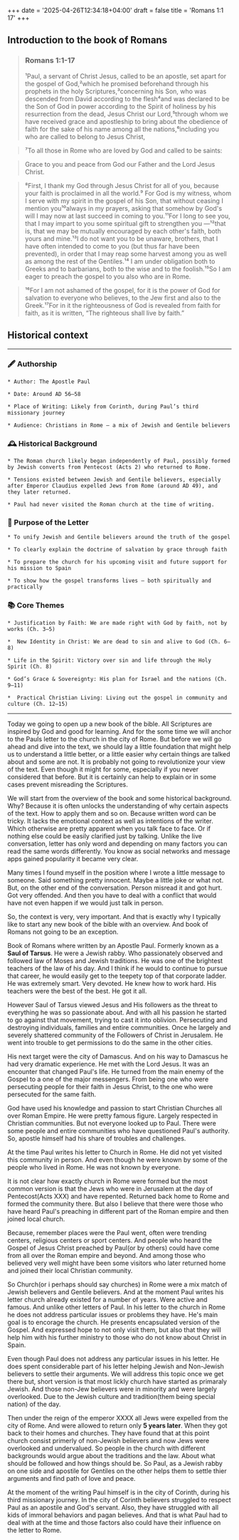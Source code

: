 +++
date = '2025-04-26T12:34:18+04:00'
draft = false
title = 'Romans 1:1 17'
+++

## Introduction to the book of Romans

>### Romans 1:1-17
>¹Paul, a servant  of Christ Jesus, called to be an apostle, set apart for the gospel of God,²which he promised beforehand through his prophets in the holy Scriptures,³concerning his Son, who was descended from David  according to the flesh⁴and was declared to be the Son of God in power according to the Spirit of holiness by his resurrection from the dead, Jesus Christ our Lord,⁵through whom we have received grace and apostleship to bring about the obedience of faith for the sake of his name among all the nations,⁶including you who are called to belong to Jesus Christ,

>⁷To all those in Rome who are loved by God and called to be saints: 

>Grace to you and peace from God our Father and the Lord Jesus Christ.

>⁸First, I thank my God through Jesus Christ for all of you, because your faith is proclaimed in all the world.⁹ For God is my witness, whom I serve with my spirit in the gospel of his Son, that without ceasing I mention you¹⁰always in my prayers, asking that somehow by God's will I may now at last succeed in coming to you.¹¹For I long to see you, that I may impart to you some spiritual gift to strengthen you —¹²that is, that we may be mutually encouraged by each other's faith, both yours and mine.¹³I do not want you to be unaware, brothers,  that I have often intended to come to you (but thus far have been prevented), in order that I may reap some harvest among you as well as among the rest of the Gentiles.¹⁴ I am under obligation both to Greeks and to barbarians,  both to the wise and to the foolish.¹⁵So I am eager to preach the gospel to you also who are in Rome.

>¹⁶For I am not ashamed of the gospel, for it is the power of God for salvation to everyone who believes, to the Jew first and also to the Greek.¹⁷For in it the righteousness of God is revealed from faith for faith,  as it is written, “The righteous shall live by faith.”

## Historical context

---

### 🖋️ Authorship

    * Author: The Apostle Paul

    * Date: Around AD 56–58

    * Place of Writing: Likely from Corinth, during Paul’s third missionary journey

    * Audience: Christians in Rome — a mix of Jewish and Gentile believers

### 🕰️ Historical Background

    * The Roman church likely began independently of Paul, possibly formed by Jewish converts from Pentecost (Acts 2) who returned to Rome.

    * Tensions existed between Jewish and Gentile believers, especially after Emperor Claudius expelled Jews from Rome (around AD 49), and they later returned.

    * Paul had never visited the Roman church at the time of writing.

### 🎯 Purpose of the Letter

    * To unify Jewish and Gentile believers around the truth of the gospel

    * To clearly explain the doctrine of salvation by grace through faith

    * To prepare the church for his upcoming visit and future support for his mission to Spain

    * To show how the gospel transforms lives — both spiritually and practically

### 📚 Core Themes

    * Justification by Faith: We are made right with God by faith, not by works (Ch. 3–5)

    *  New Identity in Christ: We are dead to sin and alive to God (Ch. 6–8)

    * Life in the Spirit: Victory over sin and life through the Holy Spirit (Ch. 8)

    * God’s Grace & Sovereignty: His plan for Israel and the nations (Ch. 9–11)

    *  Practical Christian Living: Living out the gospel in community and culture (Ch. 12–15)

---

Today we going to open up a new book of the bible. All Scriptures are inspired by God and good for learning. And for the some time we will anchor to the Pauls letter to the church in the city of Rome. But before we will go ahead and dive into the text, we should lay a little foundation that might help us to understand a little better, or a little easier why certain things are talked about and some are not. It is probably not going to revolutionize your view of the text. Even though it might for some, especially if you never considered that before. But it is certainly can help to explain or in some cases prevent misreading the Scriptures.

We will start from the overview of the book and some historical background. Why? Because it is often unlocks the understanding of why certain aspects of the text. How to apply them and so on. Because written word can be tricky. It lacks the emotional context as well as intentions of the writer. Which otherwise are pretty apparent when you talk face to face. Or if nothing else could be easily clarified just by talking. Unlike the live conversation, letter has only word and depending on many factors you can read the same words differently. You know as social networks and message apps gained popularity it became very clear.

Many times I found myself in the position where I wrote a little message to someone. Said something pretty innocent. Maybe a little joke or what not. But, on the other end of the conversation. Person misread it and got hurt. Got very offended. And then you have to deal with a conflict that would have not even happen if we would just talk in person.

So, the context is very, very important. And that is exactly why I typically like to start any new book of the bible with an overview. And book of Romans not going to be an exception. 

Book of Romans where written by an Apostle Paul. Formerly known as a **Saul of Tarsus**. He were a Jewish rabby. Who passionately observed and followed law of Moses and Jewish traditions. He was one of the brightest teachers of the law of his day. And I think if he would to continue to pursue that career, he would easily get to the teepety top of that corporate ladder. He was extremely smart. Very devoted. He knew how to work hard. His teachers were the best of the best. He got it all.

However Saul of Tarsus viewed Jesus and His followers as the threat to everything he was so passionate about. And with all his passion he started to go against that movement, trying to cast it into oblivion. Persecuting and destroying individuals, families and entire communities. Once he largely and severely shattered community of the Followers of Christ in Jerusalem. He went into trouble to get permissions to do the same in the other cities.

His next target were the city of Damascus. And on his way to Damascus he had very dramatic experience. He met with the Lord Jesus. It was an encounter that changed Paul's life. He turned from the main enemy of the Gospel to a one of the major messengers. From being one who were persecuting people for their faith in Jesus Christ, to the one who were persecuted for the same faith.

God have used his knowledge and passion to start Christian Churches all over Roman Empire. He were pretty famous figure. Largely respected in Christian communities. But not everyone looked up to Paul. There were some people and entire communities who have questioned Paul's authority. So, apostle himself had his share of troubles and challenges.

At the time Paul writes his letter to Church in Rome. He did not yet visited this community in person. And even though he were known by some of the people who lived in Rome. He was not known by everyone. 

It is not clear how exactly church in Rome were formed but the most common version is that the Jews who were in Jerusalem at the day of Pentecost(Acts XXX) and have repented. Returned back home to Rome and formed the community there. But also I believe that there were those who have heard Paul's preaching in different part of the Roman empire and then joined local church.

Because, remember places were the Paul went, often were trending centers, religious centers or sport centers. And people who heard the Gospel of Jesus Christ preached by Paul(or by others) could have come from all over the Roman empire and beyond. And among those who believed very well might have been some visitors who later returned home and joined their local Christian community.

So Church(or i perhaps should say churches) in Rome were a mix match of Jewish believers and Gentile believers. And at the moment Paul writes his letter church already existed for a number of years. Were active and famous. And unlike other letters of Paul. In his letter to the church in Rome he does not address particular issues or problems they have. He's main goal is to encorage the church. He presents encapsulated version of the Gospel. And expressed hope to not only visit them, but also that they will help him with his further ministry to those who do not know about Christ in Spain.

Even though Paul does not address any particular issues in his letter. He does spent considerable part of his letter helping Jewish and Non-Jewish believers to settle their arguments. We will address this topic once we get there but, short version is that most lickly church have started as primaraly Jewish. And those  non-Jew believers were in minority and were largely overlooked. Due to the Jewish culture and tradition(them being special nation) of the day.

Then under the reign of the emperor XXXX all Jews were expelled from the city of Rome. And were allowed to return only **5 years later**. When they got back to their homes and churches. They have found that at this point church consist primerly of non-Jewish believers and now Jews were overlooked and undervalued. So people in the church with different backgrounds would argue about the traditions and the law. About what should be followed and how things should be. So Paul, as a Jewish rabby on one side and apostile for Gentiles on the other helps them to settle thier arguments and find path of love and peace.

At the moment of the writing Paul himself is in the city of Corinth, during his third missionary journey. In the city of Corinth believers struggled to respect Paul as an apostile and God's servant. Also, they have struggled with all kids of immoral behaviors and pagan believes. And that is what Paul had to deal with at the time and those factors also could have their influence on the letter to Rome.

<!--NOTE: a little change from an Iphone -->
